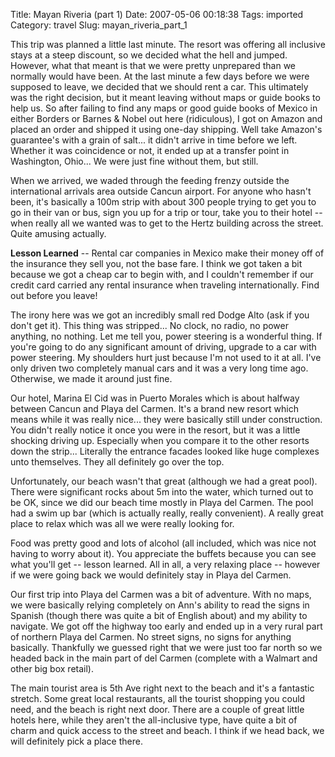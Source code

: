 Title: Mayan Riveria (part 1)
Date: 2007-05-06 00:18:38
Tags: imported
Category: travel
Slug: mayan_riveria_part_1

This trip was planned a little last minute.  The resort was offering all inclusive stays at a steep discount, so we decided what the hell and jumped.  However, what that meant is that we were pretty unprepared than we normally would have been.  At the last minute a few days before we were supposed to leave, we decided that we should rent a car.  This ultimately was the right decision, but it meant leaving without maps or guide books to help us.  So after failing to find any maps or good guide books of Mexico in either Borders or Barnes & Nobel out here (ridiculous), I got on Amazon and placed an order and shipped it using one-day shipping.  Well take Amazon's guarantee's with a grain of salt... it didn't arrive in time before we left.  Whether it was coincidence or not, it ended up at a transfer point in Washington, Ohio...  We were just fine without them, but still.

When we arrived, we waded through the feeding frenzy outside the international arrivals area outside Cancun airport.  For anyone who hasn't been, it's basically a 100m strip with about 300 people trying to get you to go in their van or bus, sign you up for a trip or tour, take you to their hotel -- when really all we wanted was to get to the Hertz building across the street.  Quite amusing actually.

<strong>Lesson Learned</strong> -- Rental car companies in Mexico make their money off of the insurance they sell you, not the base fare.  I think we got taken a bit because we got a cheap car to begin with, and I couldn't remember if our credit card carried any rental insurance when traveling internationally.  Find out before you leave!

The irony here was we got an incredibly small red Dodge Alto (ask if you don't get it).  This thing was stripped... No clock, no radio, no power anything, no nothing.  Let me tell you, power steering is a wonderful thing.  If you're going to do any significant amount of driving, upgrade to a car with power steering.  My shoulders hurt just because I'm not used to it at all.  I've only driven two completely manual cars and it was a very long time ago.  Otherwise, we made it around just fine.

Our hotel, Marina El Cid was in Puerto Morales which is about halfway between Cancun and Playa del Carmen.  It's a brand new resort which means while it was really nice... they were basically still under construction.  You didn't really notice it once you were in the resort, but it was a little shocking driving up.  Especially when you compare it to the other resorts down the strip... Literally the entrance facades looked like huge complexes unto themselves.  They all definitely go over the top.

Unfortunately, our beach wasn't that great (although we had a great pool).  There were significant rocks about 5m into the water, which turned out to be OK, since we did our beach time mostly in Playa del Carmen.  The pool had a swim up bar (which is actually really, really convenient).  A really great place to relax which was all we were really looking for.

Food was pretty good and lots of alcohol (all included, which was nice not having to worry about it).  You appreciate the buffets because you can see what you'll get -- lesson learned.  All in all, a very relaxing place -- however if we were going back we would definitely stay in Playa del Carmen.

Our first trip into Playa del Carmen was a bit of adventure.  With no maps, we were basically relying completely on Ann's ability to read the signs in Spanish (though there was quite a bit of English about) and my ability to navigate.  We got off the highway too early and ended up in a very rural part of northern Playa del Carmen.  No street signs, no signs for anything basically.  Thankfully we guessed right that we were just too far north so we headed back in the main part of del Carmen (complete with a Walmart and other big box retail).

The main tourist area is 5th Ave right next to the beach and it's a fantastic stretch.  Some great local restaurants, all the tourist shopping you could need, and the beach is right next door.  There are a couple of great little hotels here, while they aren't the all-inclusive type, have quite a bit of charm and quick access to the street and beach.  I think if we head back, we will definitely pick a place there.
